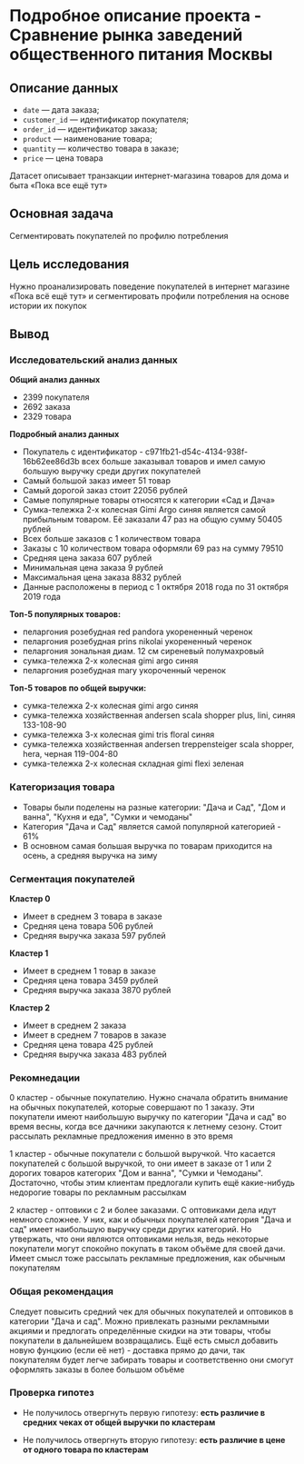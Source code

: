 # Подробное описание проекта - Сравнение рынка заведений общественного питания Москвы

## Описание данных

- `date` — дата заказа;
- `customer_id` — идентификатор покупателя;
- `order_id` — идентификатор заказа;
- `product` — наименование товара;
- `quantity` — количество товара в заказе;
- `price` — цена товара

Датасет описывает транзакции интернет-магазина товаров для дома и быта «Пока все ещё тут»

## Основная задача

Сегментировать покупателей по профилю потребления

## Цель исследования

Нужно проанализировать поведение покупателей в интернет магазине «Пока всё ещё тут» и сегментировать профили потребления на основе истории их покупок

## Вывод

### Исследовательский анализ данных

**Общий анализ данных**

* 2399 покупателя
* 2692 заказа
* 2329 товара

**Подробный анализ данных**
 
* Покупатель с идентификатор - c971fb21-d54c-4134-938f-16b62ee86d3b всех больше заказывал товаров и имел самую большую выручку среди других покупателей
* Самый большой заказ имеет 51 товар
* Самый дорогой заказ стоит 22056 рублей
* Самые популярные товары относятся к категории «Сад и Дача»
* Cумка-тележка 2-х колесная Gimi Argo синяя является самой прибыльным товаром. Её заказали 47 раз на общую сумму 50405 рублей
* Всех больше заказов с 1 количеством товара
* Заказы с 10 количеством товара оформяли 69 раз на сумму 79510
* Средняя цена заказа 607 рублей
* Минимальная цена заказа 9 рублей
* Максимальная цена заказа 8832 рублей
* Данные расположены в период с 1 октября 2018 года по 31 октября 2019 года

**Топ-5 популярных товаров:**

* пеларгония розебудная red pandora укорененный черенок
* пеларгония розебудная prins nikolai укорененный черенок
* пеларгония зональная диам. 12 см сиреневый полумахровый
* сумка-тележка 2-х колесная gimi argo синяя                           
* пеларгония розебудная mary укороченный черенок

**Топ-5 товаров по общей выручки:**

* сумка-тележка 2-х колесная gimi argo синяя
* сумка-тележка хозяйственная andersen scala shopper plus, lini, синяя 133-108-90
* сумка-тележка 3-х колесная gimi tris floral синяя
* сумка-тележка хозяйственная andersen treppensteiger scala shopper, hera, черная 119-004-80
* сумка-тележка 2-х колесная складная gimi flexi зеленая 

### Категоризация товара

* Товары были поделены на разные категории: "Дача и Сад", "Дом и ванна", "Кухня и еда", "Сумки и чемоданы"
* Категория "Дача и Сад" является самой популярной категорией - 61%
* В основном самая большая выручка по товарам приходится на осень, а средняя выручка на зиму

### Сегментация покупателей

**Кластер 0**

* Имеет в среднем 3 товара в заказе
* Средняя цена товара 506 рублей
* Средняя выручка заказа 597 рублей

**Кластер 1**

* Имеет в среднем 1 товар в заказе
* Средняя цена товара 3459 рублей
* Средняя выручка заказа 3870 рублей

**Кластер 2**

* Имеет в среднем 2 заказа
* Имеет в среднем 7 товаров в заказе
* Средняя цена товара 425 рублей
* Средняя выручка заказа 483 рублей

### Рекомнедации

0 кластер - обычные покупателию. Нужно сначала обратить внимание на обычных покупателей, которые совершают по 1 заказу. Эти покупатели имеют наибольшую выручку по категории "Дача и сад" во время весны, когда все дачники закупаются к летнему сезону. Стоит рассылать рекламные предложения именно в это время

1 кластер - обычные покупатели с большой выручкой. Что касается покупателей с большой выручкой, то они имеет в заказе от 1 или 2 дорогих товаров категорих "Дом и ванна",  "Сумки и Чемоданы". Достаточно, чтобы этим клиентам предлогали купить ещё какие-нибудь недорогие товары по рекламным рассылкам

2 кластер - оптовики с 2 и более заказами. С оптовиками дела идут немного сложнее. У них, как и обычных покупателей категория "Дача и сад" имеет наибольшую выручку среди других категорий. Но утвержать, что они являются оптовиками нельзя, ведь некоторые покупатели могут спокойно покупать в таком объёме для своей дачи. Имеет смысл тоже рассылать рекламные предложения, как обычным покупателям

### Общая рекомендация

Следует повысить средний чек для обычных покупателей и оптовиков в категории "Дача и сад". Можно привлекать разными рекламными акциями и предлогать определённые скидки на эти товары, чтобы покупатели в дальнейшем возвращались. Ещё есть смысл добавить новую фунцкию (если её нет) - доставка прямо до дачи, так покупателям будет легче забирать товары и соответственно они смогут оформлять заказы в более большом объёме

### Проверка гипотез

* Не получилось отвергнуть первую гипотезу: **есть различие в средних чеках от общей выручки по кластерам**


* Не получилось отвергнуть вторую гипотезу: **есть различие в цене от одного товара по кластерам**
